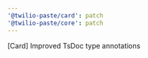```yaml
---
'@twilio-paste/card': patch
'@twilio-paste/core': patch
---
```


[Card] Improved TsDoc type annotations
